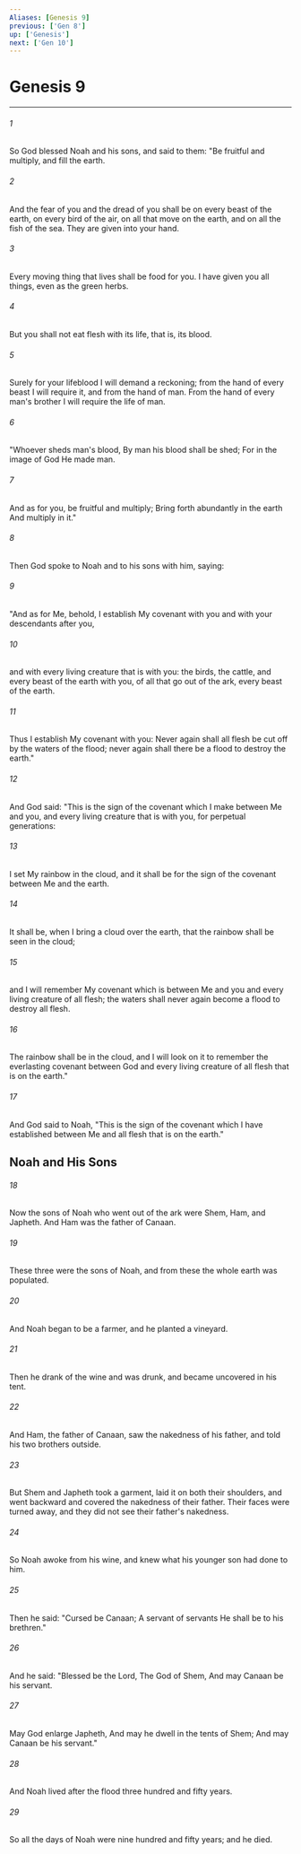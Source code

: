 ```yaml
---
Aliases: [Genesis 9]
previous: ['Gen 8']
up: ['Genesis']
next: ['Gen 10']
---
```

# Genesis 9

***


###### 1 
So God blessed Noah and his sons, and said to them: "Be fruitful and multiply, and fill the earth. 

###### 2 
And the fear of you and the dread of you shall be on every beast of the earth, on every bird of the air, on all that move on the earth, and on all the fish of the sea. They are given into your hand. 

###### 3 
Every moving thing that lives shall be food for you. I have given you all things, even as the green herbs. 

###### 4 
But you shall not eat flesh with its life, that is, its blood. 

###### 5 
Surely for your lifeblood I will demand a reckoning; from the hand of every beast I will require it, and from the hand of man. From the hand of every man's brother I will require the life of man. 

###### 6 
"Whoever sheds man's blood, By man his blood shall be shed; For in the image of God He made man. 

###### 7 
And as for you, be fruitful and multiply; Bring forth abundantly in the earth And multiply in it." 

###### 8 
Then God spoke to Noah and to his sons with him, saying: 

###### 9 
"And as for Me, behold, I establish My covenant with you and with your descendants after you, 

###### 10 
and with every living creature that is with you: the birds, the cattle, and every beast of the earth with you, of all that go out of the ark, every beast of the earth. 

###### 11 
Thus I establish My covenant with you: Never again shall all flesh be cut off by the waters of the flood; never again shall there be a flood to destroy the earth." 

###### 12 
And God said: "This is the sign of the covenant which I make between Me and you, and every living creature that is with you, for perpetual generations: 

###### 13 
I set My rainbow in the cloud, and it shall be for the sign of the covenant between Me and the earth. 

###### 14 
It shall be, when I bring a cloud over the earth, that the rainbow shall be seen in the cloud; 

###### 15 
and I will remember My covenant which is between Me and you and every living creature of all flesh; the waters shall never again become a flood to destroy all flesh. 

###### 16 
The rainbow shall be in the cloud, and I will look on it to remember the everlasting covenant between God and every living creature of all flesh that is on the earth." 

###### 17 
And God said to Noah, "This is the sign of the covenant which I have established between Me and all flesh that is on the earth." 

## Noah and His Sons 

###### 18 
Now the sons of Noah who went out of the ark were Shem, Ham, and Japheth. And Ham was the father of Canaan. 

###### 19 
These three were the sons of Noah, and from these the whole earth was populated. 

###### 20 
And Noah began to be a farmer, and he planted a vineyard. 

###### 21 
Then he drank of the wine and was drunk, and became uncovered in his tent. 

###### 22 
And Ham, the father of Canaan, saw the nakedness of his father, and told his two brothers outside. 

###### 23 
But Shem and Japheth took a garment, laid it on both their shoulders, and went backward and covered the nakedness of their father. Their faces were turned away, and they did not see their father's nakedness. 

###### 24 
So Noah awoke from his wine, and knew what his younger son had done to him. 

###### 25 
Then he said: "Cursed be Canaan; A servant of servants He shall be to his brethren." 

###### 26 
And he said: "Blessed be the Lord, The God of Shem, And may Canaan be his servant. 

###### 27 
May God enlarge Japheth, And may he dwell in the tents of Shem; And may Canaan be his servant." 

###### 28 
And Noah lived after the flood three hundred and fifty years. 

###### 29 
So all the days of Noah were nine hundred and fifty years; and he died.
